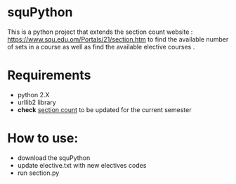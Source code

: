 # squPython
This is a python project that extends the section count website : https://www.squ.edu.om/Portals/21/section.htm
to find the available number of sets in a course as well as find the available elective courses .

# Requirements
- python 2.X
- urllib2 library
- **check** [section count](https://www.squ.edu.om/Portals/21/section.htm) to be updated for the current semester

# How to use:
- download the squPython
- update elective.txt with new electives codes
- run section.py


